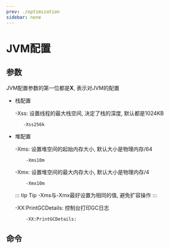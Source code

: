 ```yaml
---
prev: ./optimization
sidebar: none
---
```


# JVM配置

## 参数
JVM配置参数的第一位都是**X**, 表示对JVM的配置

- 栈配置

    -Xss: 设置线程的最大栈空间, 决定了栈的深度, 默认都是1024KB
    ```
       -Xss256k 
    ```

- 堆配置

    -Xms: 设置堆空间的起始内存大小, 默认大小是物理内存/64
    ```
        -Xms10m
    ```
    -Xmx: 设置堆空间的最大内存大小, 默认大小是物理内存/4
    ```
        -Xmx10m
    ```
    
    ::: tip Tip
     -Xms与-Xmx最好设置为相同的值, 避免扩容操作
    ::: 
    
   -XX:PrintGCDetails: 控制台打印GC日志
   ```
       -XX:PrintGCDetails:
   ```

## 命令
